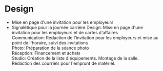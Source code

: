 # Design
* Mise en page d'une invitation pour les employeurs
* Signalétique pour la journée carrière
Design: Mise en page d'une invitation pour les employeurs et de cartes d'affaires  
Communication: Rédaction de l'invitation pour les employeurs et mise au point de l'horaire, suivi des invitations  
Photo: Préparation de la séance photo  
Réception: Financement et achats  
Studio: Création de la liste d'équipements. Montage de la salle. Rédaction des courriels pour l'emprunt de matériel.  
